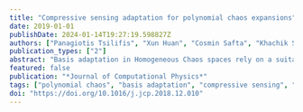 ```yaml
---
title: "Compressive sensing adaptation for polynomial chaos expansions"
date: 2019-01-01
publishDate: 2024-01-14T19:27:19.598827Z
authors: ["Panagiotis Tsilifis", "Xun Huan", "Cosmin Safta", "Khachik Sargsyan", "Guilhem Lacaze", "J. C. Oefelein", "H. N. Najm", "R.G. Ghanem"]
publication_types: ["2"]
abstract: "Basis adaptation in Homogeneous Chaos spaces rely on a suitable rotation of the underlying Gaussian germ. Several rotations have been proposed in the literature resulting in adaptations with different convergence properties. In this paper we present a new adaptation mechanism that builds on compressive sensing algorithms, resulting in a reduced polynomial chaos approximation with optimal sparsity. The developed adaptation algorithm consists of a two-step optimization procedure that computes the optimal coefficients and the input projection matrix of a low dimensional chaos expansion with respect to an optimally rotated basis. We demonstrate the attractive features of our algorithm through several numerical examples including the application on Large-Eddy Simulation (LES) calculations of turbulent combustion in a HIFiRE scramjet engine."
featured: false
publication: "*Journal of Computational Physics*"
tags: ["polynomial chaos", "basis adaptation", "compressive sensing", "-minimization", "dimensionality reduction", "uncertainty propagation"]
doi: "https://doi.org/10.1016/j.jcp.2018.12.010"
---
```


